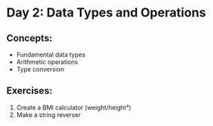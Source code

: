 # Day 2: Data Types and Operations

## Concepts:
- Fundamental data types
- Arithmetic operations
- Type conversion

## Exercises:
1. Create a BMI calculator (weight/height²)
2. Make a string reverser